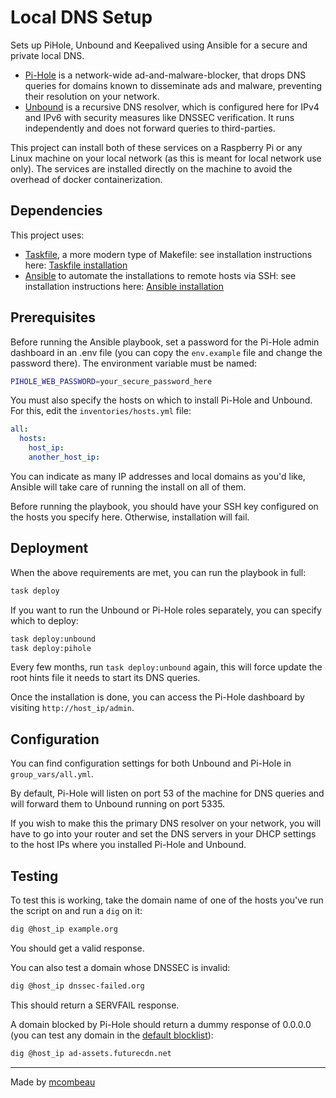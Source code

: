 # Local DNS Setup

Sets up PiHole, Unbound and Keepalived using Ansible for a secure and private local DNS.

- [Pi-Hole](https://pi-hole.net/) is a network-wide ad-and-malware-blocker, that drops DNS queries for domains known to disseminate ads and malware, preventing their resolution on your network.
- [Unbound](https://www.nlnetlabs.nl/projects/unbound/about/) is a recursive DNS resolver, which is configured here for IPv4 and IPv6 with security measures like DNSSEC verification. It runs independently and does not forward queries to third-parties.

This project can install both of these services on a Raspberry Pi or any Linux machine on your local network (as this is meant for local network use only). The services are installed directly on the machine to avoid the overhead of docker containerization.

## Dependencies

This project uses:

- [Taskfile](https://taskfile.dev/), a more modern type of Makefile: see installation instructions here: [Taskfile installation](https://taskfile.dev/installation/)
- [Ansible](https://www.ansible.com/) to automate the installations to remote hosts via SSH: see installation instructions here: [Ansible installation](https://docs.ansible.com/ansible/latest/installation_guide/intro_installation.html)

## Prerequisites

Before running the Ansible playbook, set a password for the Pi-Hole admin dashboard in an .env file (you can copy the `env.example` file and change the password there). The environment variable must be named:

```bash
PIHOLE_WEB_PASSWORD=your_secure_password_here
```

You must also specify the hosts on which to install Pi-Hole and Unbound. For this, edit the `inventories/hosts.yml` file:

```yml
all:
  hosts:
    host_ip:
    another_host_ip:
```

You can indicate as many IP addresses and local domains as you'd like, Ansible will take care of running the install on all of them.

Before running the playbook, you should have your SSH key configured on the hosts you specify here. Otherwise, installation will fail.

## Deployment

When the above requirements are met, you can run the playbook in full:

```bash
task deploy
```

If you want to run the Unbound or Pi-Hole roles separately, you can specify which to deploy:

```bash
task deploy:unbound
task deploy:pihole
```

Every few months, run `task deploy:unbound` again, this will force update the root hints file it needs to start its DNS queries.

Once the installation is done, you can access the Pi-Hole dashboard by visiting `http://host_ip/admin`.

## Configuration

You can find configuration settings for both Unbound and Pi-Hole in `group_vars/all.yml`.

By default, Pi-Hole will listen on port 53 of the machine for DNS queries and will forward them to Unbound running on port 5335.

If you wish to make this the primary DNS resolver on your network, you will have to go into your router and set the DNS servers in your DHCP settings to the host IPs where you installed Pi-Hole and Unbound.

## Testing

To test this is working, take the domain name of one of the hosts you've run the script on and run a `dig` on it:

```bash
dig @host_ip example.org
```

You should get a valid response.

You can also test a domain whose DNSSEC is invalid:

```bash
dig @host_ip dnssec-failed.org
```

This should return a SERVFAIL response.

A domain blocked by Pi-Hole should return a dummy response of 0.0.0.0 (you can test any domain in the [default blocklist](https://raw.githubusercontent.com/StevenBlack/hosts/master/hosts)):

```bash
dig @host_ip ad-assets.futurecdn.net
```

---
Made by [mcombeau](https://miacombeau.com)
